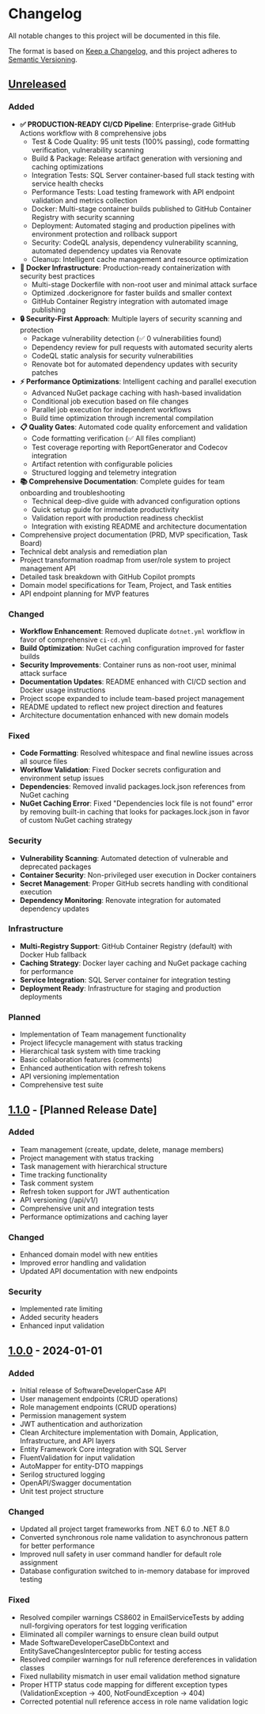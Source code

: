 # Changelog

All notable changes to this project will be documented in this file.

The format is based on [Keep a Changelog](https://keepachangelog.com/en/1.1.0/),
and this project adheres to [Semantic Versioning](https://semver.org/spec/v2.0.0.html).

## [Unreleased]

### Added
- **✅ PRODUCTION-READY CI/CD Pipeline**: Enterprise-grade GitHub Actions workflow with 8 comprehensive jobs
  - Test & Code Quality: 95 unit tests (100% passing), code formatting verification, vulnerability scanning
  - Build & Package: Release artifact generation with versioning and caching optimizations
  - Integration Tests: SQL Server container-based full stack testing with service health checks
  - Performance Tests: Load testing framework with API endpoint validation and metrics collection
  - Docker: Multi-stage container builds published to GitHub Container Registry with security scanning
  - Deployment: Automated staging and production pipelines with environment protection and rollback support
  - Security: CodeQL analysis, dependency vulnerability scanning, automated dependency updates via Renovate
  - Cleanup: Intelligent cache management and resource optimization
- **🐳 Docker Infrastructure**: Production-ready containerization with security best practices
  - Multi-stage Dockerfile with non-root user and minimal attack surface
  - Optimized .dockerignore for faster builds and smaller context
  - GitHub Container Registry integration with automated image publishing
- **🔒 Security-First Approach**: Multiple layers of security scanning and protection
  - Package vulnerability detection (✅ 0 vulnerabilities found)
  - Dependency review for pull requests with automated security alerts
  - CodeQL static analysis for security vulnerabilities
  - Renovate bot for automated dependency updates with security patches
- **⚡ Performance Optimizations**: Intelligent caching and parallel execution
  - Advanced NuGet package caching with hash-based invalidation
  - Conditional job execution based on file changes
  - Parallel job execution for independent workflows
  - Build time optimization through incremental compilation
- **📋 Quality Gates**: Automated code quality enforcement and validation
  - Code formatting verification (✅ All files compliant)
  - Test coverage reporting with ReportGenerator and Codecov integration
  - Artifact retention with configurable policies
  - Structured logging and telemetry integration
- **📚 Comprehensive Documentation**: Complete guides for team onboarding and troubleshooting
  - Technical deep-dive guide with advanced configuration options
  - Quick setup guide for immediate productivity
  - Validation report with production readiness checklist
  - Integration with existing README and architecture documentation
- Comprehensive project documentation (PRD, MVP specification, Task Board)
- Technical debt analysis and remediation plan
- Project transformation roadmap from user/role system to project management API
- Detailed task breakdown with GitHub Copilot prompts
- Domain model specifications for Team, Project, and Task entities
- API endpoint planning for MVP features

### Changed
- **Workflow Enhancement**: Removed duplicate `dotnet.yml` workflow in favor of comprehensive `ci-cd.yml`
- **Build Optimization**: NuGet caching configuration improved for faster builds
- **Security Improvements**: Container runs as non-root user, minimal attack surface
- **Documentation Updates**: README enhanced with CI/CD section and Docker usage instructions
- Project scope expanded to include team-based project management
- README updated to reflect new project direction and features
- Architecture documentation enhanced with new domain models

### Fixed
- **Code Formatting**: Resolved whitespace and final newline issues across all source files
- **Workflow Validation**: Fixed Docker secrets configuration and environment setup issues
- **Dependencies**: Removed invalid packages.lock.json references from NuGet caching
- **NuGet Caching Error**: Fixed "Dependencies lock file is not found" error by removing built-in caching that looks for packages.lock.json in favor of custom NuGet caching strategy

### Security
- **Vulnerability Scanning**: Automated detection of vulnerable and deprecated packages
- **Container Security**: Non-privileged user execution in Docker containers
- **Secret Management**: Proper GitHub secrets handling with conditional execution
- **Dependency Monitoring**: Renovate integration for automated dependency updates

### Infrastructure
- **Multi-Registry Support**: GitHub Container Registry (default) with Docker Hub fallback
- **Caching Strategy**: Docker layer caching and NuGet package caching for performance
- **Service Integration**: SQL Server container for integration testing
- **Deployment Ready**: Infrastructure for staging and production deployments

### Planned
- Implementation of Team management functionality
- Project lifecycle management with status tracking
- Hierarchical task system with time tracking
- Basic collaboration features (comments)
- Enhanced authentication with refresh tokens
- API versioning implementation
- Comprehensive test suite

## [1.1.0] - [Planned Release Date]

### Added
- Team management (create, update, delete, manage members)
- Project management with status tracking
- Task management with hierarchical structure
- Time tracking functionality
- Task comment system
- Refresh token support for JWT authentication
- API versioning (/api/v1/)
- Comprehensive unit and integration tests
- Performance optimizations and caching layer

### Changed
- Enhanced domain model with new entities
- Improved error handling and validation
- Updated API documentation with new endpoints

### Security
- Implemented rate limiting
- Added security headers
- Enhanced input validation

## [1.0.0] - 2024-01-01

### Added
- Initial release of SoftwareDeveloperCase API
- User management endpoints (CRUD operations)
- Role management endpoints (CRUD operations)
- Permission management system
- JWT authentication and authorization
- Clean Architecture implementation with Domain, Application, Infrastructure, and API layers
- Entity Framework Core integration with SQL Server
- FluentValidation for input validation
- AutoMapper for entity-DTO mappings
- Serilog structured logging
- OpenAPI/Swagger documentation
- Unit test project structure

### Changed
- Updated all project target frameworks from .NET 6.0 to .NET 8.0
- Converted synchronous role name validation to asynchronous pattern for better performance
- Improved null safety in user command handler for default role assignment
- Database configuration switched to in-memory database for improved testing

### Fixed
- Resolved compiler warnings CS8602 in EmailServiceTests by adding null-forgiving operators for test logging verification
- Eliminated all compiler warnings to ensure clean build output
- Made SoftwareDeveloperCaseDbContext and EntitySaveChangesInterceptor public for testing access
- Resolved compiler warnings for null reference dereferences in validation classes
- Fixed nullability mismatch in user email validation method signature
- Proper HTTP status code mapping for different exception types (ValidationException → 400, NotFoundException → 404)
- Corrected potential null reference access in role name validation logic

[Unreleased]: https://github.com/yourusername/SoftwareDeveloperCase/compare/v1.0.0...HEAD
[1.1.0]: https://github.com/yourusername/SoftwareDeveloperCase/compare/v1.0.0...v1.1.0
[1.0.0]: https://github.com/yourusername/SoftwareDeveloperCase/releases/tag/v1.0.0
